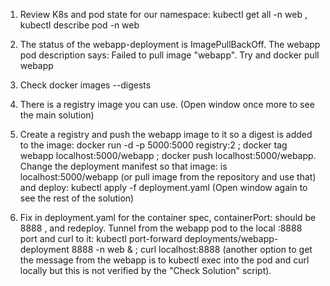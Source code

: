 1. Review K8s and pod state for our namespace: kubectl get all -n web , kubectl describe pod -n web

2. The status of the webapp-deployment is ImagePullBackOff. The webapp pod description says: Failed to pull image "webapp". Try and docker pull webapp

3. Check docker images --digests

4. There is a registry image you can use. (Open window once more to see the main solution)

5. Create a registry and push the webapp image to it so a digest is added to the image: docker run -d -p 5000:5000 registry:2 ; docker tag webapp localhost:5000/webapp ; docker push localhost:5000/webapp. Change the deployment manifest so that image: is localhost:5000/webapp (or pull image from the repository and use that) and deploy: kubectl apply -f deployment.yaml (Open window again to see the rest of the solution)

6. Fix in deployment.yaml for the container spec, containerPort: should be 8888 , and redeploy.
Tunnel from the webapp pod to the local :8888 port and curl to it: kubectl port-forward deployments/webapp-deployment 8888 -n web & ; curl localhost:8888 (another option to get the message from the webapp is to kubectl exec into the pod and curl locally but this is not verified by the "Check Solution" script).
